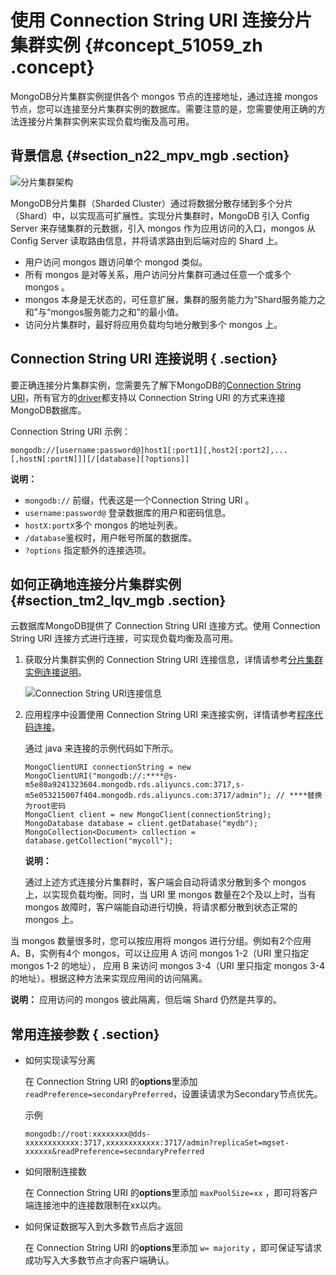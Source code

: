 # 使用 Connection String URI 连接分片集群实例 {#concept_51059_zh .concept}

MongoDB分片集群实例提供各个 mongos 节点的连接地址，通过连接 mongos 节点，您可以连接至分片集群实例的数据库。需要注意的是，您需要使用正确的方法连接分片集群实例来实现负载均衡及高可用。

## 背景信息 {#section_n22_mpv_mgb .section}

![分片集群架构](http://static-aliyun-doc.oss-cn-hangzhou.aliyuncs.com/assets/img/6750/154803515337678_zh-CN.png)

MongoDB分片集群（Sharded Cluster）通过将数据分散存储到多个分片（Shard）中，以实现高可扩展性。实现分片集群时，MongoDB 引入 Config Server 来存储集群的元数据，引入 mongos 作为应用访问的入口，mongos 从 Config Server 读取路由信息，并将请求路由到后端对应的 Shard 上。

-   用户访问 mongos 跟访问单个 mongod 类似。
-   所有 mongos 是对等关系，用户访问分片集群可通过任意一个或多个 mongos 。
-   mongos 本身是无状态的，可任意扩展，集群的服务能力为“Shard服务能力之和”与“mongos服务能力之和”的最小值。
-   访问分片集群时，最好将应用负载均匀地分散到多个 mongos 上。

## Connection String URI 连接说明 { .section}

要正确连接分片集群实例，您需要先了解下MongoDB的[Connection String URI](https://docs.mongodb.com/manual/reference/connection-string/)，所有官方的[driver](https://docs.mongodb.com/manual/applications/drivers/)都支持以 Connection String URI 的方式来连接MongoDB数据库。

Connection String URI 示例：

```
mongodb://[username:password@]host1[:port1][,host2[:port2],...[,hostN[:portN]]][/[database][?options]]
```

**说明：** 

-    `mongodb://` 前缀，代表这是一个Connection String URI 。
-    `username:password@` 登录数据库的用户和密码信息。
-    `hostX:portX`多个 mongos 的地址列表。
-    `/database`鉴权时，用户帐号所属的数据库。
-    `?options` 指定额外的连接选项。

## 如何正确地连接分片集群实例 {#section_tm2_lqv_mgb .section}

云数据库MongoDB提供了 Connection String URI 连接方式。使用 Connection String URI 连接方式进行连接，可实现负载均衡及高可用。

1.  获取分片集群实例的 Connection String URI 连接信息，详情请参考[分片集群实例连接说明](../../../../../intl.zh-CN/分片集群快速入门/连接实例/分片集群实例连接说明.md#)。

    ![Connection String URI连接信息](http://static-aliyun-doc.oss-cn-hangzhou.aliyuncs.com/assets/img/6750/154803515337679_zh-CN.png)

2.  应用程序中设置使用 Connection String URI 来连接实例，详情请参考[程序代码连接](../../../../../intl.zh-CN/分片集群快速入门/连接实例/程序代码连接.md#)。

    通过 java 来连接的示例代码如下所示。

    ```language-java
    MongoClientURI connectionString = new MongoClientURI("mongodb://:****@s-m5e80a9241323604.mongodb.rds.aliyuncs.com:3717,s-m5e053215007f404.mongodb.rds.aliyuncs.com:3717/admin"); // ****替换为root密码
    MongoClient client = new MongoClient(connectionString);
    MongoDatabase database = client.getDatabase("mydb");
    MongoCollection<Document> collection = database.getCollection("mycoll");
    ```

    **说明：** 

    通过上述方式连接分片集群时，客户端会自动将请求分散到多个 mongos 上，以实现负载均衡。同时，当 URI 里 mongos 数量在2个及以上时，当有 mongos 故障时，客户端能自动进行切换，将请求都分散到状态正常的 mongos 上。


当 mongos 数量很多时，您可以按应用将 mongos 进行分组。例如有2个应用 A、B，实例有4个 mongos，可以让应用 A 访问 mongos 1-2（URI 里只指定 mongos 1-2 的地址）， 应用 B 来访问 mongos 3-4（URI 里只指定 mongos 3-4 的地址）。根据这种方法来实现应用间的访问隔离。

**说明：** 应用访问的 mongos 彼此隔离，但后端 Shard 仍然是共享的。

## 常用连接参数 { .section}

-   如何实现读写分离

    在 Connection String URI 的**options**里添加`readPreference=secondaryPreferred`，设置读请求为Secondary节点优先。

    示例

    ```
    mongodb://root:xxxxxxxx@dds-xxxxxxxxxxxx:3717,xxxxxxxxxxxx:3717/admin?replicaSet=mgset-xxxxxx&readPreference=secondaryPreferred
    ```

-   如何限制连接数

    在 Connection String URI 的**options**里添加 `maxPoolSize=xx` ，即可将客户端连接池中的连接数限制在xx以内。

-   如何保证数据写入到大多数节点后才返回

    在 Connection String URI 的**options**里添加 `w= majority` ，即可保证写请求成功写入大多数节点才向客户端确认。


